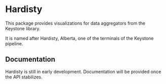 # Hardisty

This package provides visualizations for data aggregators from the Keystone library. 

It is named after Hardisty, Alberta, one of the terminals of the Keystone pipeline.

## Documentation

Hardisty is still in early development. Documentation will be provided once the API stabilizes.
